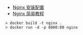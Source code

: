 - [Nginx 安装配置](http://www.runoob.com/linux/nginx-install-setup.html)
- [Nginx 简易教程](https://www.cnblogs.com/jingmoxukong/p/5945200.html)

```
> docker build -t nginx .
> docker run -d -p 8000:80 nginx
```